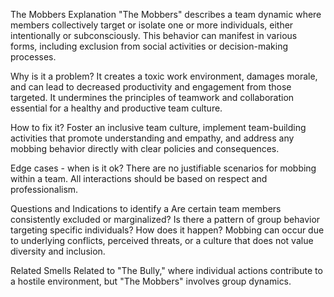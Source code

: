 The Mobbers
Explanation
"The Mobbers" describes a team dynamic where members collectively target or isolate one or more individuals, either intentionally or subconsciously. This behavior can manifest in various forms, including exclusion from social activities or decision-making processes.

Why is it a problem?
It creates a toxic work environment, damages morale, and can lead to decreased productivity and engagement from those targeted. It undermines the principles of teamwork and collaboration essential for a healthy and productive team culture.

How to fix it?
Foster an inclusive team culture, implement team-building activities that promote understanding and empathy, and address any mobbing behavior directly with clear policies and consequences.

Edge cases - when is it ok?
There are no justifiable scenarios for mobbing within a team. All interactions should be based on respect and professionalism.

Questions and Indications to identify a
Are certain team members consistently excluded or marginalized?
Is there a pattern of group behavior targeting specific individuals?
How does it happen?
Mobbing can occur due to underlying conflicts, perceived threats, or a culture that does not value diversity and inclusion.

Related Smells
Related to "The Bully," where individual actions contribute to a hostile environment, but "The Mobbers" involves group dynamics.